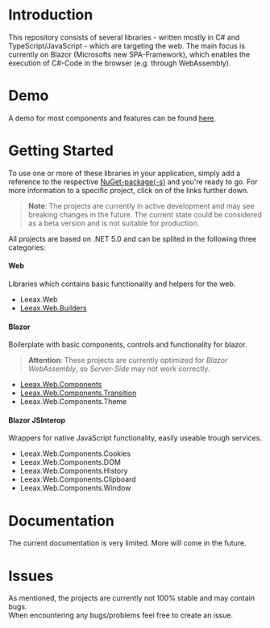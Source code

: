 # Introduction 
This repository consists of several libraries - written mostly in C# and TypeScript/JavaScript - which are targeting the web. The main focus is currently on Blazor (Microsofts new SPA-Framework), which enables the execution of C#-Code in the browser (e.g. through WebAssembly).

# Demo
A demo for most components and features can be found <ins>[here](https://Ieeax.github.io/web/)</ins>. 

# Getting Started
To use one or more of these libraries in your application, simply add a reference to the respective [NuGet-package(-s)](https://www.nuget.org/packages?q=Leeax.Web) and you're ready to go. For more information to a specific project, click on of the links further down.

> **Note**: The projects are currently in active development and may see breaking changes in the future. The current state could be considered as a beta version and is not suitable for production.

All projects are based on .NET 5.0 and can be splited in the following three categories:

#### Web
Libraries which contains basic functionality and helpers for the web.
- Leeax.Web
- [Leeax.Web.Builders](docs/web-builders/GettingStarted.md)

#### Blazor
Boilerplate with basic components, controls and functionality for blazor.
> **Attention**: These projects are currently optimized for _Blazor WebAssembly_, so _Server-Side_ may not work correctly.
- [Leeax.Web.Components](docs/web-components/GettingStarted.md)
- [Leeax.Web.Components.Transition](docs/web-components-transition/GettingStarted.md)
- Leeax.Web.Components.Theme

#### Blazor JSInterop
Wrappers for native JavaScript functionality, easily useable trough services.
- Leeax.Web.Components.Cookies
- Leeax.Web.Components.DOM
- Leeax.Web.Components.History
- Leeax.Web.Components.Clipboard
- Leeax.Web.Components.Window

# Documentation
The current documentation is very limited. More will come in the future.

# Issues
As mentioned, the projects are currently not 100% stable and may contain bugs.<br>
When encountering any bugs/problems feel free to create an issue.
